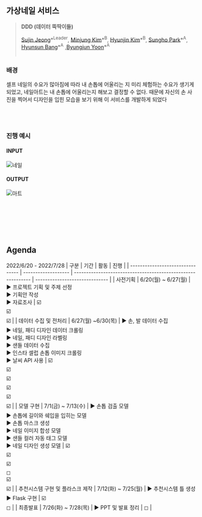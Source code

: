 ## 가상네일 서비스

> __DDD (데이터 뚝딱이들)__<br>
>
> [Sujin Jeong](https://github.com/berrymix13)\*<sup>Leader</sup>, [Minjung Kim](https://github.com/9mynamemj7)\*<sup>B</sup>, [Hyunjin Kim](https://github.com/Jinimo)\*<sup>B</sup>, [Sungho Park](https://github.com/alexnkan)\*<sup>A</sup>, [Hyunsun Bang](https://github.com/banghs17)\*<sup>A</sup> ,[Byungjun Yoon](https://github.com/choonsik24)\*<sup>A</sup>
<br><br>
### 배경

셀프 네일의 수요가 많아짐에 따라 내 손톱에 어울리는 지 미리 체험하는 수요가 생기게 되었고, 네일아트는 내 손톱에 어울리는지 해보고 결정할 수 없다. 때문에 자신의 손 사진을 찍어서 디자인을 입힌 모습을 보기 위해 이 서비스를 개발하게 되었다
<br><br><br><br>


### 진행 예시
#### INPUT

![네일](https://user-images.githubusercontent.com/102013100/178139654-6745351e-50fe-452f-85fa-be2f3e4086da.png)

#### OUTPUT
![아트](https://user-images.githubusercontent.com/102013100/178139663-50ffc083-6d4b-4dba-bf77-cd5e9be83a94.png)

<br><br><br><br><br>
## Agenda
2022/6/20 - 2022/7/28
| 구분                             | 기간                | 활동                                                         | 진행                           |
| -------------------------------- | ------------------- | ------------------------------------------------------------ | ------------------------------ |
| 사전기획                         | 6/20(월) ~ 6/27(월) | ▶ 프로젝트 기획 및 주제 선정<br />▶ 기획안 작성<br />▶ 자료조사 | ☑️<br />☑️<br />☑️                |
| 데이터 수집 및 전처리            | 6/27(월) ~6/30(목)  | ▶ 손, 발 데이터 수집<br />▶ 네일, 패디 디자인 데이터 크롤링<br />▶ 네일, 패디 디자인 라벨링<br />▶ 샌들 데이터 수집<br />▶ 인스타 셀럽 손톱 이미지 크롤링<br />▶ 날씨 API 사용 | ☑️<br>☑️<br/>☑️<br/>☑️<br/>☑️<br/>☑️ |
| 모델 구현                        | 7/1(금) ~ 7/13(수)  | ▶ 손톱 검출 모델<br />▶ 손톱에 길이와 쉐입을 입히는 모델<br />▶ 손톱 마스크 생성<br />▶ 네일 이미지 합성 모델<br />▶ 샌들 컬러 자동 태그 모델<br />▶ 네일 디자인 생성 모델 | ☑️<br/>☑️<br/>☑️<br/>◻<br/>☑️<br/>☑️      |
| 추천시스템 구현 및 플라스크 제작 | 7/12(화) ~ 7/25(월) | ▶ 추천시스템 틀 생성<br />▶ Flask 구현                       | ☑️<br/>◻                        |
| 최종발표                         | 7/26(화) ~ 7/28(목) | ▶ PPT 및 발표 정리                                           | ◻                              |

